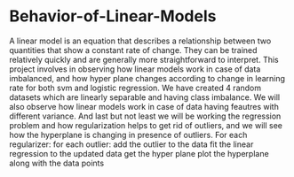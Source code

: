 # Behavior-of-Linear-Models
A linear model is an equation that describes a relationship between two quantities that show a constant rate of change. They can be trained relatively quickly and are generally more straightforward to interpret. This project involves in observing how linear models work in case of data imbalanced, and how hyper plane changes according to change in learning rate for both svm and logistic regression. We have created 4 random datasets which are linearly separable and having class imbalance. We will also observe how linear models work in case of data having feautres with different variance. And last but not least we will be working the regression problem and how regularization helps to get rid of outliers, and we will see how the hyperplane is changing in presence of outliers. For each regularizer: for each outlier: add the outlier to the data fit the linear regression to the updated data get the hyper plane plot the hyperplane along with the data points
